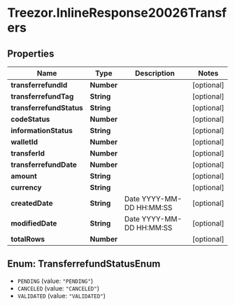 # Treezor.InlineResponse20026Transfers

## Properties
Name | Type | Description | Notes
------------ | ------------- | ------------- | -------------
**transferrefundId** | **Number** |  | [optional] 
**transferrefundTag** | **String** |  | [optional] 
**transferrefundStatus** | **String** |  | [optional] 
**codeStatus** | **Number** |  | [optional] 
**informationStatus** | **String** |  | [optional] 
**walletId** | **Number** |  | [optional] 
**transferId** | **Number** |  | [optional] 
**transferrefundDate** | **Number** |  | [optional] 
**amount** | **String** |  | [optional] 
**currency** | **String** |  | [optional] 
**createdDate** | **String** | Date YYYY-MM-DD HH:MM:SS | [optional] 
**modifiedDate** | **String** | Date YYYY-MM-DD HH:MM:SS | [optional] 
**totalRows** | **Number** |  | [optional] 

<a name="TransferrefundStatusEnum"></a>
## Enum: TransferrefundStatusEnum

* `PENDING` (value: `"PENDING"`)
* `CANCELED` (value: `"CANCELED"`)
* `VALIDATED` (value: `"VALIDATED"`)

